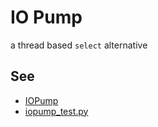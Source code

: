 # IO Pump

a thread based `select` alternative

## See

- [IOPump](x19290/iopump/iopump.py)
- [iopump_test.py](x19290/iopump/iopump_test.py)
